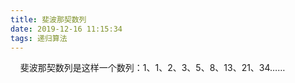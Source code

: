 ```yaml
---
title: 斐波那契数列
date: 2019-12-16 11:15:34
tags: 递归算法
---
```

&nbsp;&nbsp;&nbsp;&nbsp;斐波那契数列是这样一个数列：1、1、2、3、5、8、13、21、34……